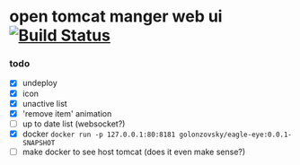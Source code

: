 # open tomcat manger web ui [![Build Status](https://travis-ci.org/golonzovsky/eagle-eye.svg?branch=master)](https://travis-ci.org/golonzovsky/eagle-eye)

### todo 
- [x] undeploy
- [x] icon
- [x] unactive list
- [x] 'remove item' animation
- [ ] up to date list (websocket?)
- [x] docker `docker run -p 127.0.0.1:80:8181 golonzovsky/eagle-eye:0.0.1-SNAPSHOT`
- [ ] make docker to see host tomcat (does it even make sense?)